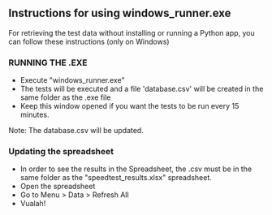 ## Instructions for using windows_runner.exe

For retrieving the test data without installing or running a Python app, you can follow these instructions
(only on Windows)

### RUNNING THE .EXE

- Execute "windows_runner.exe"
- The tests will be executed and a file 'database.csv' will be created in the same folder as the .exe file
- Keep this window opened if you want the tests to be run every 15 minutes.

Note: The database.csv will be updated.

### Updating the spreadsheet

- In order to see the results in the Spreadsheet, the .csv must be in the same folder as the "speedtest_results.xlsx"
  spreadsheet.
- Open the spreadsheet
- Go to Menu > Data > Refresh All
- Vualah!





